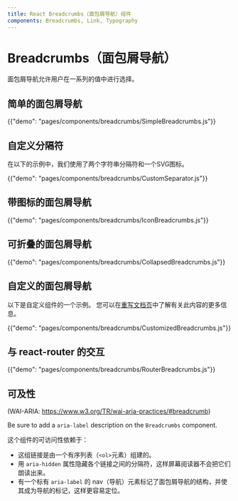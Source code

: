 ```yaml
---
title: React Breadcrumbs（面包屑导航）组件
components: Breadcrumbs, Link, Typography
---
```


# Breadcrumbs（面包屑导航）

<p class="description">面包屑导航允许用户在一系列的值中进行选择。</p>

## 简单的面包屑导航

{{"demo": "pages/components/breadcrumbs/SimpleBreadcrumbs.js"}}

## 自定义分隔符

在以下的示例中，我们使用了两个字符串分隔符和一个SVG图标。

{{"demo": "pages/components/breadcrumbs/CustomSeparator.js"}}

## 带图标的面包屑导航

{{"demo": "pages/components/breadcrumbs/IconBreadcrumbs.js"}}

## 可折叠的面包屑导航

{{"demo": "pages/components/breadcrumbs/CollapsedBreadcrumbs.js"}}

## 自定义的面包屑导航

以下是自定义组件的一个示例。 您可以在[重写文档页](/customization/components/)中了解有关此内容的更多信息。

{{"demo": "pages/components/breadcrumbs/CustomizedBreadcrumbs.js"}}

## 与 react-router 的交互

{{"demo": "pages/components/breadcrumbs/RouterBreadcrumbs.js"}}

## 可及性

(WAI-ARIA: https://www.w3.org/TR/wai-aria-practices/#breadcrumb)

Be sure to add a `aria-label` description on the `Breadcrumbs` component.

这个组件的可访问性依赖于：

- 这组链接是由一个有序列表（`<ol>`元素）组建的。
- 用 `aria-hidden` 属性隐藏各个链接之间的分隔符，这样屏幕阅读器不会把它们朗读出来。
- 有一个标有 `aria-label` 的 nav（导航）元素标记了面包屑导航的结构，并使其成为导航的标记，这样更容易定位。